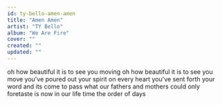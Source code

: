 ```yaml
---
id: ty-bello-amen-amen
title: "Amen Amen"
artist: "TY Bello"
album: "We Are Fire"
cover: ""
created: ""
updated: ""
---
```


oh how beautiful it is
to see you moving
oh how beautiful it is
to see you move
you've poured out your spirit
on every heart
you've sent forth your word
and its come to pass
what our fathers and mothers could only foretaste
 is now in our life time
 the order of days